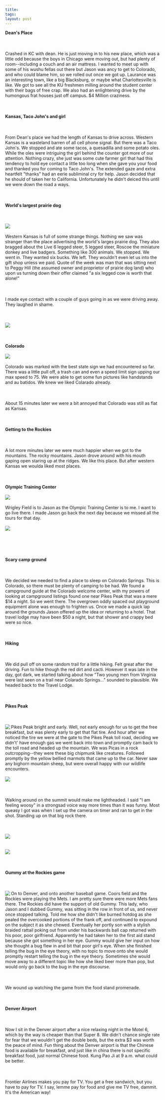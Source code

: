 ```yaml
---
title:  
tags: 
layout: post
---
```

<b>Dean's Place</b><br /><br /><br /><br />Crashed in KC with dean.  He is just moving in to his new place, which was a little odd because the boys in Chicago were moving out, but had plenty of room--including a couch and an air mattress.  I wanted to meet up with some of his wushu fellas out there but Jason was ancy to get to Colorado, and who could blame him, so we rolled out once we got up.  Laurance was an interesting town, like a big Blacksburg, or maybe what Charlottesville is like. We got to see all the KU freshmen milling around the student center with their bags of free crap. We also had an enlightening drive by the humongous frat houses just off campus.  $4 Million craziness. <br /><br /><br /><br /><b>Kansas, Taco John's and girl</b><br /><br /><br /><br />From Dean's place we had the length of Kansas to drive across.  Western Kansas is a wasteland barren of all cell phone signal.  But there was a Taco John's.  We stopped and ate some tacos, a quesadilla and some potato oles.  While the oles were intriguing the girl behind the counter got more of our attention.  Nothing crazy, she just was some cute farmer girl that had this tendency to hold eye contact a little too long when she gave you your food and thanked you for coming to Taco John's. The extended gaze and extra heartfelt "thanks" had an eerie subliminal cry for help.  Jason decided that he should of taken her to California.  Unfortunately he didn't deiced this until we were down the road a ways.  <br /><br /><br /><br /><b>World's largest prairie dog</b><br /><br /><br /><br /><img src="http://fuzzymonk.com/photos/blog/image/595/prairiedogtown.jpg" class="center" /><br /><br />Western Kansas is full of some strange things.  Nothing we saw was stranger than the place advertising the world's larges prairie dog.  They also bragged about the Live 6 legged steer, 5 legged steer, Roscoe the miniature donkey and live badgers. Something like 300 animals.  We stopped.  We went in.  They wanted six bucks.  We left.  They wouldn't even let us into the gift shop unless we paid.  Quote of the week was man that was sitting next to Peggy Hill (the assumed owner and proprietor of prairie dog land) who upon us turning down their offer claimed "a six legged cow is worth that alone!"<br /><br /><br /><br />I made eye contact with a couple of guys going in as we were driving away.  They laughed in shame. <br /><br /><br /><br /><img src="http://fuzzymonk.com/photos/blog/image/595/prairiedogtown2.jpg" class="center" /><br /><br /><br /><br /><b>Colorado</b><br /><br /><img src="http://fuzzymonk.com/photos/blog/image/595/coloradobatido.jpg" class="center" /><br /><br />Colorado was marked with the best state sign we had encountered so far.  There was a little pull off, a trash can and even a speed limit sign upping our max speed to 75.  We were able to get some fun pictures like handstands and au batidos. We knew we liked Colarado already.<br /><br /><br /><br />About 15 minutes later we were a bit annoyed that Colorado was still as flat as Kansas.  <br /><br /><br /><br /><b>Getting to the Rockies</b><br /><br /><br /><br />A lot more minutes later we were much happier when we got to the mountains.  The rocky mountains.  Jason drove around with his mouth gaping open staring up at the ridges.  We like this place.  But after western Kansas we woulda liked most places. <br /><br /><br /><br /><span style="font-weight:bold;">Olympic Training Center</span><br /><br /><img src="http://fuzzymonk.com/photos/blog/image/595/coloradootc.jpg" class="center" /><br /><br />Wrigley Field is to Jason as the Olympic Training Center is to me.  I want to go live there.  I made Jason go back the next day because we missed all the tours for that day. <br /><br /><img src="http://fuzzymonk.com/photos/blog/image/595/coloradootc2.jpg" class="center" /><br /><br /><br /><br /><br /><br /><b>Scary camp ground</b><br /><br /><br /><br />We decided we needed to find a place to sleep on Colorado Springs.  This is Colorado, so there must be plenty of camping to be had.  We found a campground guide at the Colorado welcome center, with my powers of looking at campground listings found one near Pikes Peak that was a mere $14 a night.  So we went there.  The overgrown oddly spaced out playground equipment alone was enough to frighten us.  Once we made a quick lap around the grounds Jason offered up the idea or returning to a hotel.  That travel lodge may have been $50 a night, but that shower and crappy bed were so nice. <br /><br /><br /><br /><b>Hiking</b> <br /><br /><br /><br />We did pull off on some random trail for a little hiking.  Felt great after the driving.  Fun to hike though the red dirt and cacti.  However it was late in the day, got dark, we started talking about how "Two young men from Virginia were last seen on a trail near Colarado Springs..." sounded to plausible.  We headed back to the Travel Lodge.  <br /><br /><br /><br /><b>Pikes Peak</b><br /><br /><br /><br /><img src="http://fuzzymonk.com/photos/blog/image/595/coloradoflattire.jpg" align="left" />Pikes Peak bright and early.  Well, not early enough for us to get the free breakfast, but was plenty early to get that flat tire.  And hour after we noticed the tire we were at the gate to the Pikes Peak toll road, deciding we didn't' have enough gas we went back into town and promptly cam back to the toll road and headed up the mountain. We was Picas in a rock outcropping--they were these big chipmunk like creatures.  Followed promptly by the yellow bellied marmots that came up to the car.  Never saw any bighorn mountain sheep, but were overall happy with our wildlife encounters.<br /><br /><img src="http://fuzzymonk.com/photos/blog/image/595/coloradopica.jpg" class="center" /><br /><br /><br /><br />Walking around on the summit would make me lightheaded.  I said  "I am feeling woosy" in a strongsad voice way more times than it was funny.  Most queasy I got was when I set up the camera on timer and ran to get in the shot.  Standing up on that big rock there.  <br /><br /><br /><br /><img src="http://fuzzymonk.com/photos/blog/image/595/pikespeakrock.jpg" class="center" /><br /><br /><br /><img src="http://fuzzymonk.com/photos/blog/image/595/pikespeaksign.jpg" class="center" /><br /><br /><br /><br /><b>Gummy at the Rockies game</b><br /><br /><br /><br /><img src="http://fuzzymonk.com/photos/blog/image/595/rockiesgame.jpg" align="left" />On to Denver, and onto another baseball game.  Coors field and the Rockies were playing the Mets.  I am pretty sure there were more Mets fans there. The Rockies did have the support of old Gummy.  This lady, who Jason and I dubbed Gummy, was sitting in the row in front of us, and never once stopped talking. Told me how she didn't like burned hotdog as she pealed the overcooked portions of the frank off, and continued to expound on the subject it as she chewed.   Eventually her portly son with a stylish braided rattail poking out from under his backwards ball cap returned with his poor, poor girlfriend.  Apparently he had taken her to the first aid stand because she got something in her eye. Gummy would give her input on how she thought a bug flew in and bit that poor girl's eye.  When she finished telling the bug in the eye theory, with no topic to move onto she would promptly restart telling the bug in the eye theory.  Sometimes she would move away to a different topic like how she liked beer more than pop, but would only go back to the bug in the eye discourse.  <br /><br /><br /><br />We wound up watching the game from the food stand promenade.<br /><br /><br /><br /><b>Denver Airport</b><br /><br /><br /><br />Now I sit in the Denver airport after a nice relaxing night in the Motel 6, which by the way is cheaper than that Super 8. We didn't chance single rate for fear that we wouldn't get the double beds, but the extra $3 was worth the peace of mind.  Fun thing about the Denver airport is that the Chinese food is available for breakfast, and just like in china there is not specific breakfast food, just normal Chinese food.  Kung Pao Ji at 9 a.m. what could be better.  <br /><br /><br /><br />Frontier Airlines makes you pay for TV.  You get a free sandwich, but you have to pay for TV.  I say, lemme pay for food and give me TV free, dammit.  It's the American way!<br />
